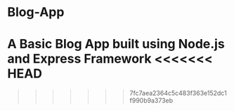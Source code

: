 # Blog-App
A Basic Blog App built using Node.js and Express Framework
<<<<<<< HEAD
=======

>>>>>>> 7fc7aea2364c5c483f363e152dc1f990b9a373eb

 
 
